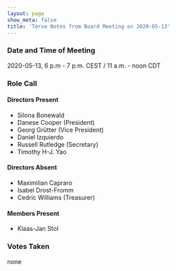 ```yaml
---
layout: page
show_meta: false
title: 'Terse Notes from Board Meeting on 2020-05-13'
---
```


### Date and Time of Meeting

2020-05-13, 6 p.m - 7 p.m. CEST / 11 a.m. - noon CDT

### Role Call

#### Directors Present

- Silona Bonewald
- Danese Cooper (President)
- Georg Grütter (Vice President)
- Daniel Izquierdo
- Russell Rutledge (Secretary)
- Timothy H-J. Yao

#### Directors Absent

- Maximilian Capraro
- Isabel Drost-Fromm
- Cedric Williams (Treasurer)

#### Members Present

- Klaas-Jan Stol

### Votes Taken

none
